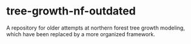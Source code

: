 # tree-growth-nf-outdated
A repository for older attempts at northern forest tree growth modeling, which have been replaced by a more organized framework.
